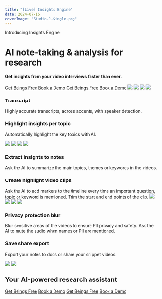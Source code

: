 ```yaml
---
title: "[Live] Insights Engine"
date: 2024-07-16
coverImage: "Studio-1-Single.png"
---
```


Introducing Insights Engine

# AI note-taking & analysis for research

#### Get insights from your video interviews faster than ever.

[Get Beings Free](https://go.beings.com/signup) [Book a Demo](https://beings.com/demo-call/) [Get Beings Free](https://go.beings.com/signup) [Book a Demo](https://beings.com/demo-call/) ![](images/Macbook-glow-1024x636.png) ![](images/ezgif.com-resize-10.gif) ![](images/Macbook-glow-1024x636.png) ![](images/IE-Upload-Video.gif)

### Transcript

Highly accurate transcripts, across accents, with speaker detection.

### Highlight insights per topic

Automatically highlight the key topics with AI.  

![](images/Macbook-glow-1024x636.png) ![](images/ezgif.com-resize-11.gif) ![](images/Macbook-glow-1024x636.png) ![](images/ezgif.com-resize-10.gif)

### Extract insights to notes

Ask the AI to summarize the main topics, themes or keywords in the videos.

### Create highlight video clips

Ask the AI to add markers to the timeline every time an important question, topic or keyword is mentioned. Trim the start and end points of the clip. ![](images/Macbook-glow-1024x636.png) ![](images/ezgif.com-resize-13.gif) ![](images/Macbook-glow-1024x636.png) ![](images/ezgif.com-resize-9.gif)

### Privacy protection blur

Blur sensitive areas of the videos to ensure PII privacy and safety. Ask the AI to mute the audio when names or PII are mentioned.

### Save share export

Export your notes to docs or share your snippet videos.

![](images/Macbook-glow-1024x636.png) ![](images/ezgif.com-resize-15.gif)

## Your AI-powered research assistant

[Get Beings Free](https://go.beings.com/signup) [Book a Demo](https://beings.com/demo-call/) [Get Beings Free](https://go.beings.com/signup) [Book a Demo](https://beings.com/demo-call/)
